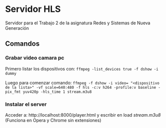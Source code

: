 # Servidor HLS
Servidor para el Trabajo 2 de la asignatura Redes y Sistemas de Nueva Generación

## Comandos

### Grabar video camara pc

Primero listar los dispositivos con: `ffmpeg -list_devices true -f dshow -i dummy`

Luego para comenzar comando: `ffmpeg -f dshow -i video= "<dispositivo de la lista>" -vf scale=640:480 -f hls -c:v h264 -profile:v baseline -pix_fmt yuv420p -hls_time 1 stream.m3u8`

### Instalar el server

Acceder a: http://localhost:8000/player.html y escribir en load _stream.m3u8_
(Funciona en Opera y Chrome sin extensiones)
